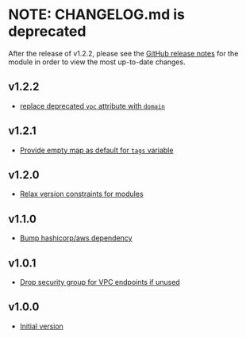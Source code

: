 # NOTE: CHANGELOG.md is deprecated

After the release of v1.2.2, please see the [GitHub release notes](https://github.com/babbel/terraform-aws-vpc/releases)
for the module in order to view the most up-to-date changes.

## v1.2.2

- [replace deprecated `vpc` attribute with `domain`](https://github.com/babbel/terraform-aws-vpc/pull/23)

## v1.2.1

- [Provide empty map as default for `tags` variable](https://github.com/babbel/terraform-aws-vpc/pull/20)

## v1.2.0

- [Relax version constraints for modules](https://github.com/babbel/terraform-aws-vpc/pull/18)

## v1.1.0

- [Bump hashicorp/aws dependency](https://github.com/babbel/terraform-aws-vpc/pull/11)

## v1.0.1

- [Drop security group for VPC endpoints if unused](https://github.com/babbel/terraform-aws-vpc/pull/2)

## v1.0.0

- [Initial version](https://github.com/babbel/terraform-aws-vpc/pull/1)
